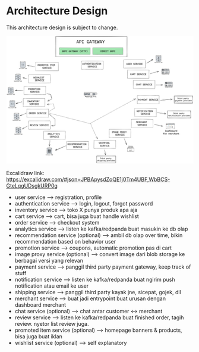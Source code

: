 # Architecture Design

This architecture design is subject to change.

![](./architecture/2022-12-29_20.32.png)

Excalidraw link: https://excalidraw.com/#json=JPBApysdZoQE1j0Tm4UBF,WbBCS-GteLqgUDsgkURP0g

- user service —> registration, profile
- authentication service —> login, logout, forgot password
- inventory service —> toko X punya produk apa aja
- cart service —> cart, bisa juga buat handle wishlist
- order service —> checkout system
- analytics service —> listen ke kafka/redpanda buat masukin ke db olap
- recommendation service (optional) —> ambil db olap over time, bikin recommendation based on behavior user
- promotion service —> coupons, automatic promotion pas di cart
- image proxy service (optional) —> convert image dari blob storage ke berbagai versi yang relevan
- payment service —> panggil third party payment gateway, keep track of stuff
- notification service —> listen ke kafka/redpanda buat ngirim push notification atau email ke user
- shipping service —> panggil third party kayak jne, sicepat, gojek, dll
- merchant service —> buat jadi entrypoint buat urusan dengan dashboard merchant
- chat service (optional) —> chat antar customer <-> merchant
- review service —> listen ke kafka/redpanda buat finished order, tagih review. nyetor list review juga.
- promoted item service (optional) —> homepage banners & products, bisa juga buat iklan
- wishlist service (optional) —> self explanatory
